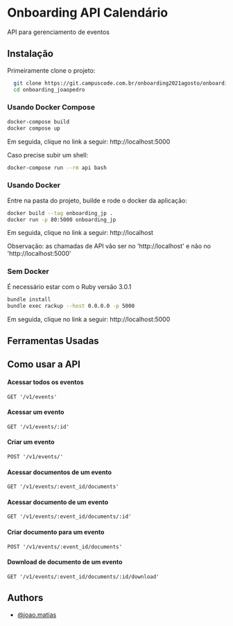 # Onboarding API Calendário

API para gerenciamento de eventos

## Instalação

Primeiramente clone o projeto:

```bash
  git clone https://git.campuscode.com.br/onboarding2021agosto/onboarding_joaopedro.git
  cd onboarding_joaopedro
```

### Usando Docker Compose

```bash
docker-compose build
docker compose up
```

Em seguida, clique no link a seguir:
http://localhost:5000

Caso precise subir um shell:

```bash
docker-compose run --rm api bash
```

### Usando Docker

Entre na pasta do projeto, builde e rode o docker da aplicação:

```bash
docker build --tag onboarding_jp .
docker run -p 80:5000 onboarding_jp
```

Em seguida, clique no link a seguir:
http://localhost

Observação: as chamadas de API vão ser no 'http://localhost' e não no 'http://localhost:5000'

### Sem Docker

É necessário estar com o Ruby versão 3.0.1

```bash
bundle install
bundle exec rackup --host 0.0.0.0 -p 5000
```

Em seguida, clique no link a seguir:
http://localhost:5000

## Ferramentas Usadas

## Como usar a API

#### Acessar todos os eventos

```
GET '/v1/events'
```

#### Acessar um evento

```
GET '/v1/events/:id'
```

#### Criar um evento

```
POST '/v1/events/'
```

#### Acessar documentos de um evento

```
GET '/v1/events/:event_id/documents'
```

#### Acessar documento de um evento

```
GET '/v1/events/:event_id/documents/:id'
```

#### Criar documento para um evento

```
POST '/v1/events/:event_id/documents'
```

#### Download de documento de um evento

```
GET '/v1/events/:event_id/documents/:id/download'
```

## Authors

- [@joao.matias](https://git.campuscode.com.br/joao.matias)
